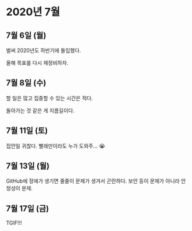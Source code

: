 # 2020년 7월

## 7월 6일 (월)

벌써 2020년도 하반기에 돌입했다.

올해 목표를 다시 재정비하자.

## 7월 8일 (수)

할 일은 많고 집중할 수 있는 시간은 적다.

돌아가는 것 같은 게 지름길이다.

## 7월 11일 (토)

집안일 귀찮다. 빨래만이라도 누가 도와주... 😭

## 7월 13일 (월)

GitHub에 장애가 생기면 줄줄이 문제가 생겨서 곤란하다. 보안 등이 문제가 아니라 안정성이 문제.

## 7월 17일 (금)

TGIF!!!

